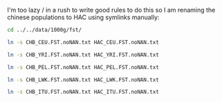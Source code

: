 I'm too lazy / in a rush to write good rules to do this so I am renaming the chinese populations to HAC using symlinks manually:
```bash
cd ../../data/1000g/fst/

ln -s CHB_CEU.FST.noNAN.txt HAC_CEU.FST.noNAN.txt

ln -s CHB_YRI.FST.noNAN.txt HAC_YRI.FST.noNAN.txt

ln -s CHB_PEL.FST.noNAN.txt HAC_PEL.FST.noNAN.txt

ln -s CHB_LWK.FST.noNAN.txt HAC_LWK.FST.noNAN.txt

ln -s CHB_ITU.FST.noNAN.txt HAC_ITU.FST.noNAN.txt
```

